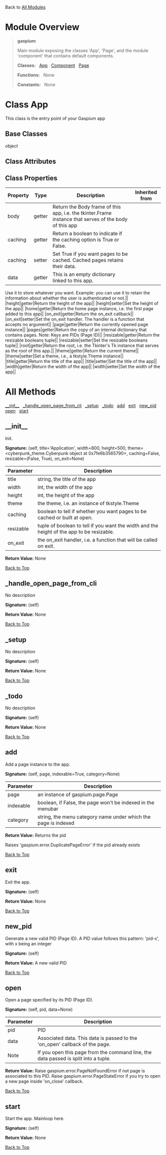 Back to [All Modules](https://github.com/pyrustic/gaspium/blob/master/docs/modules/README.md#readme)

# Module Overview

> **gaspium**
> 
> Main module exposing the classes 'App', 'Page', and the module 'component' that contains default components.
>
> **Classes:** &nbsp; [App](https://github.com/pyrustic/gaspium/blob/master/docs/modules/content/gaspium/content/classes/App.md#class-app) &nbsp; [Component](https://github.com/pyrustic/gaspium/blob/master/docs/modules/content/gaspium/content/classes/Component.md#class-component) &nbsp; [Page](https://github.com/pyrustic/gaspium/blob/master/docs/modules/content/gaspium/content/classes/Page.md#class-page)
>
> **Functions:** &nbsp; None
>
> **Constants:** &nbsp; None

# Class App
This class is the entry point of your Gaspium app

## Base Classes
object

## Class Attributes


## Class Properties
|Property|Type|Description|Inherited from|
|---|---|---|---|
|body|getter|Return the Body frame of this app, i.e. the tkinter.Frame instance that serves of the body of this app||
|caching|getter|Return a boolean to indicate if the caching option is True or False.||
|caching|setter|Set True if you want pages to be cached. Cached pages retains their data.||
|data|getter|This is an empty dictionary linked to this app.
Use it to store whatever you want.
Example: you can use it to retain the information about whether the user is authenticated or not.||
|height|getter|Return the height of the app||
|height|setter|Set the height of the app||
|home|getter|Return the home page instance, i.e. the first page added to this app||
|on_exit|getter|Return the on_exit callback||
|on_exit|setter|Set the on_exit handler. The handler is a function that accepts no argument||
|page|getter|Return the currently opened page instance||
|pages|getter|Return the copy of an internal dictionary that contains pages.
Note: Keys are PIDs (Page ID)||
|resizable|getter|Return the resizable booleans tuple||
|resizable|setter|Set the resizable booleans tuple||
|root|getter|Return the root, i.e. the Tkinter's Tk instance that serves as the root of this app.||
|theme|getter|Return the current theme||
|theme|setter|Set a theme, i.e., a tkstyle.Theme instance||
|title|getter|Return the title of the app||
|title|setter|Set the title of the app||
|width|getter|Return the width of the app||
|width|setter|Set the width of the app||



# All Methods
[\_\_init\_\_](#__init__) &nbsp; [\_handle\_open\_page\_from\_cli](#_handle_open_page_from_cli) &nbsp; [\_setup](#_setup) &nbsp; [\_todo](#_todo) &nbsp; [add](#add) &nbsp; [exit](#exit) &nbsp; [new\_pid](#new_pid) &nbsp; [open](#open) &nbsp; [start](#start)

## \_\_init\_\_
Init.




**Signature:** (self, title='Application', width=800, height=500, theme=<cyberpunk\_theme.Cyberpunk object at 0x7fe6b3565790>, caching=False, resizable=(False, True), on\_exit=None)

|Parameter|Description|
|---|---|
| title| string, the title of the app|
| width| int, the width of the app|
| height| int, the height of the app|
| theme| the theme, i.e. an instance of tkstyle.Theme|
| caching| boolean to tell if whether you want pages to be cached or built at open.|
| resizable| tuple of boolean to tell if you want the width and the height of the app to be resizable.|
| on\_exit| the on_exit handler, i.e. a function that will be called on exit.|



**Return Value:** None

[Back to Top](#module-overview)


## \_handle\_open\_page\_from\_cli
No description



**Signature:** (self)



**Return Value:** None

[Back to Top](#module-overview)


## \_setup
No description



**Signature:** (self)



**Return Value:** None

[Back to Top](#module-overview)


## \_todo
No description



**Signature:** (self)



**Return Value:** None

[Back to Top](#module-overview)


## add
Add a page instance to the app.




**Signature:** (self, page, indexable=True, category=None)

|Parameter|Description|
|---|---|
| page| an instance of gaspium.page.Page|
| indexable| boolean, if False, the page won't be indexed in the menubar|
| category| string, the menu category name under which the page is indexed|



**Return Value:** Returns the pid

Raises 'gaspium.error.DuplicatePageError' if the pid already exists

[Back to Top](#module-overview)


## exit
Exit the app.



**Signature:** (self)



**Return Value:** None

[Back to Top](#module-overview)


## new\_pid
Generate a new valid PID (Page ID).
A PID value follows this pattern: 'pid-x', with x being an integer




**Signature:** (self)



**Return Value:** A new valid PID

[Back to Top](#module-overview)


## open
Open a page specified by its PID (Page ID).




**Signature:** (self, pid, data=None)

|Parameter|Description|
|---|---|
| pid| PID|
| data| Associated data. This data is passed to the 'on_open' callback of the page.|
| Note| If you open this page from the command line, the data passed is split into a tuple.|



**Return Value:** Raise gaspium.error.PageNotFoundError if not page is associated to this PID.
Raise gaspium.error.PageStateError if you try to open a new page inside 'on_close' callback.

[Back to Top](#module-overview)


## start
Start the app. Mainloop here.



**Signature:** (self)



**Return Value:** None

[Back to Top](#module-overview)



